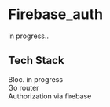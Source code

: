 # Firebase_auth
in progress..

## Tech Stack
Bloc. in progress <br>
Go router <br>
Authorization via firebase <br>
